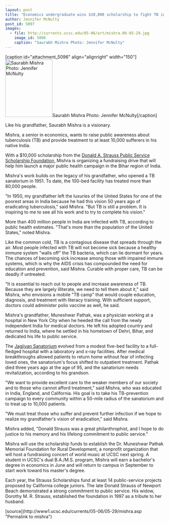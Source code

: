 ```yaml
---
layout: post
title: "Economics undergraduate wins $10,000 scholarship to fight TB in India"
author: Jennifer McNulty 
post_id: 5097
images:
  - file: http://currents.ucsc.edu/05-06/art/mishra.06-05-29.jpg
    image_id: 5096
    caption: "Saurabh Mishra Photo: Jennifer McNulty"
---
```


[caption id="attachment_5096" align="alignright" width="150"]<a href="http://localhost/mysite/wp-content/uploads/2006/05/mishra.06-05-29.jpg"><img class="size-full wp-image-5096" src="http://localhost/mysite/wp-content/uploads/2006/05/mishra.06-05-29.jpg" alt="Saurabh Mishra Photo: Jennifer McNulty" width="150" height="183" /></a>Saurabh Mishra Photo: Jennifer McNulty[/caption]
<a name="content" id="content"></a>
<p>
  Like his grandfather, Saurabh Mishra is a visionary.
</p>
<p>
  Mishra, a senior in economics, wants to raise public awareness about tuberculosis (TB) and provide treatment to at least 10,000 sufferers in his native India.
</p>
<p>
  With a $10,000 scholarship from the <a href="http://www.straussfoundation.org">Donald A. Strauss Public Service Scholarship Foundation,</a> Mishra is organizing a fundraising drive that will help him launch a major public health campaign in the Bihar region of India.
</p>
<p>
  Mishra's work builds on the legacy of his grandfather, who opened a TB sanatorium in 1951. To date, the 100-bed facility has treated more than 80,000 people.
</p>
<p>
  "In 1950, my grandfather left the luxuries of the United States for one of the poorest areas in India because he had this vision 50 years ago of eradicating tuberculosis," said Mishra. "But TB is still a problem. It is inspiring to me to see all his work and to try to complete his vision."
</p>
<p>
  More than 400 million people in India are infected with TB, according to public health estimates. "That's more than the population of the United States," noted Mishra.
</p>
<p>
  Like the common cold, TB is a contagious disease that spreads through the air. Most people infected with TB will not become sick because a healthy immune system "walls off" the TB bacteria, which can lie dormant for years. The chances of becoming sick increase among those with impaired immune systems, which is why the AIDS crisis has compounded the need for education and prevention, said Mishra. Curable with proper care, TB can be deadly if untreated.
</p>
<p>
  "It is essential to reach out to people and increase awareness of TB. Because they are largely illiterate, we need to tell them about it," said Mishra, who envisions a mobile "TB camp" that would couple education, diagnosis, and treatment with literacy training. With sufficient support, doctors could administer polio vaccine as well, he said.
</p>
<p>
  Mishra's grandfather, Muneshwar Pathak, was a physician working at a hospital in New York City when he heeded the call from the newly independent India for medical doctors. He left his adopted country and returned to India, where he settled in his hometown of Dehri, Bihar, and dedicated his life to public service.
</p>
<p>
  The <a href="http://www.jagjivansanatorium.org/">Jagjivan Sanatorium</a> evolved from a modest five-bed facility to a full-fledged hospital with a laboratory and x-ray facilities. After medical breakthroughs allowed patients to return home without fear of infecting loved ones, the sanatorium's focus shifted to outpatient treatment. Pathak died three years ago at the age of 95, and the sanatorium needs revitalization, according to his grandson.
</p>
<p>
  "We want to provide excellent care to the weaker members of our society and to those who cannot afford treatment," said Mishra, who was educated in India, England, and California. His goal is to take his TB-prevention campaign to every community within a 50-mile radius of the sanatorium and to treat up to 10,000 patients.
</p>
<p>
  "We must treat those who suffer and prevent further infection if we hope to realize my grandfather's vision of eradication," said Mishra.
</p>
<p>
  Mishra added, "Donald Strauss was a great philanthrophist, and I hope to do justice to his memory and his lifelong commitment to public service."
</p>
<p>
  Mishra will use the scholarship funds to establish the Dr. Muneshwar Pathak Memorial Foundation for Rural Development, a nonprofit organization that will host a fundraising concert of world music at UCSC next spring. A student in UCSC's dual B.A./M.S. program, Mishra will earn a bachelor's degree in economics in June and will return to campus in September to start work toward his master's degree.
</p>
<p>
  Each year, the Strauss Scholarships fund at least 14 public-service projects proposed by California college juniors. The late Donald Strauss of Newport Beach demonstrated a strong commitment to public service. His widow, Dorothy M. R. Strauss, established the foundation in 1997 as a tribute to her husband.
</p>
[source](http://www1.ucsc.edu/currents/05-06/05-29/mishra.asp "Permalink to mishra")
